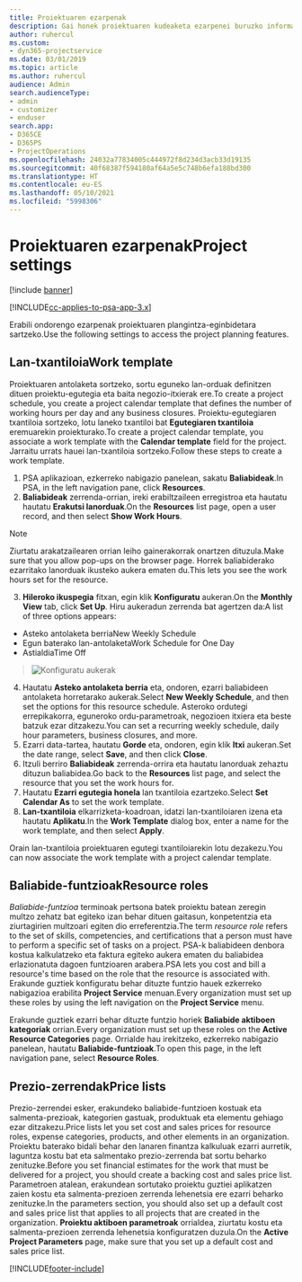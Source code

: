 ```yaml
---
title: Proiektuaren ezarpenak
description: Gai honek proiektuaren kudeaketa ezarpenei buruzko informazioa ematen du.
author: ruhercul
ms.custom:
- dyn365-projectservice
ms.date: 03/01/2019
ms.topic: article
ms.author: ruhercul
audience: Admin
search.audienceType:
- admin
- customizer
- enduser
search.app:
- D365CE
- D365PS
- ProjectOperations
ms.openlocfilehash: 24032a77834005c444972f8d234d3acb33d19135
ms.sourcegitcommit: 40f68387f594180af64a5e5c748b6efa188bd300
ms.translationtype: HT
ms.contentlocale: eu-ES
ms.lasthandoff: 05/10/2021
ms.locfileid: "5998306"
---
```

# <a name="project-settings"></a><span data-ttu-id="a46dc-103">Proiektuaren ezarpenak</span><span class="sxs-lookup"><span data-stu-id="a46dc-103">Project settings</span></span>

[!include [banner](../includes/psa-now-project-operations.md)]

[!INCLUDE[cc-applies-to-psa-app-3.x](../includes/cc-applies-to-psa-app-3x.md)]

<span data-ttu-id="a46dc-104">Erabili ondorengo ezarpenak proiektuaren plangintza-eginbidetara sartzeko.</span><span class="sxs-lookup"><span data-stu-id="a46dc-104">Use the following settings to access the project planning features.</span></span>

## <a name="work-template"></a><span data-ttu-id="a46dc-105">Lan-txantiloia</span><span class="sxs-lookup"><span data-stu-id="a46dc-105">Work template</span></span>

<span data-ttu-id="a46dc-106">Proiektuaren antolaketa sortzeko, sortu eguneko lan-orduak definitzen dituen proiektu-egutegia eta baita negozio-itxierak ere.</span><span class="sxs-lookup"><span data-stu-id="a46dc-106">To create a project schedule, you create a project calendar template that defines the number of working hours per day and any business closures.</span></span> <span data-ttu-id="a46dc-107">Proiektu-egutegiaren txantiloia sortzeko, lotu laneko txantiloi bat **Egutegiaren txantiloia** eremuarekin proiekturako.</span><span class="sxs-lookup"><span data-stu-id="a46dc-107">To create a project calendar template, you associate a work template with the **Calendar template** field for the project.</span></span> <span data-ttu-id="a46dc-108">Jarraitu urrats hauei lan-txantiloia sortzeko.</span><span class="sxs-lookup"><span data-stu-id="a46dc-108">Follow these steps to create a work template.</span></span>

1. <span data-ttu-id="a46dc-109">PSA aplikazioan, ezkerreko nabigazio panelean, sakatu **Baliabideak**.</span><span class="sxs-lookup"><span data-stu-id="a46dc-109">In PSA, in the left navigation pane, click **Resources**.</span></span> 
2. <span data-ttu-id="a46dc-110">**Baliabideak** zerrenda-orrian, ireki erabiltzaileen erregistroa eta hautatu hautatu **Erakutsi lanorduak**.</span><span class="sxs-lookup"><span data-stu-id="a46dc-110">On the **Resources** list page, open a user record, and then select **Show Work Hours**.</span></span>

  > [!NOTE]
  > <span data-ttu-id="a46dc-111">Ziurtatu arakatzailearen orrian leiho gainerakorrak onartzen dituzula.</span><span class="sxs-lookup"><span data-stu-id="a46dc-111">Make sure that you allow pop-ups on the browser page.</span></span> <span data-ttu-id="a46dc-112">Horrek baliabiderako ezarritako lanorduak ikusteko aukera ematen du.</span><span class="sxs-lookup"><span data-stu-id="a46dc-112">This lets you see the work hours set for the resource.</span></span>
  
3. <span data-ttu-id="a46dc-113">**Hileroko ikuspegia** fitxan, egin klik **Konfiguratu** aukeran.</span><span class="sxs-lookup"><span data-stu-id="a46dc-113">On the **Monthly View** tab, click **Set Up**.</span></span> <span data-ttu-id="a46dc-114">Hiru aukeradun zerrenda bat agertzen da:</span><span class="sxs-lookup"><span data-stu-id="a46dc-114">A list of three options appears:</span></span> 

  - <span data-ttu-id="a46dc-115">Asteko antolaketa berria</span><span class="sxs-lookup"><span data-stu-id="a46dc-115">New Weekly Schedule</span></span>
  - <span data-ttu-id="a46dc-116">Egun baterako lan-antolaketa</span><span class="sxs-lookup"><span data-stu-id="a46dc-116">Work Schedule for One Day</span></span>
  - <span data-ttu-id="a46dc-117">Astialdia</span><span class="sxs-lookup"><span data-stu-id="a46dc-117">Time Off</span></span>

> ![Konfiguratu aukerak](media/project-13.png)

4. <span data-ttu-id="a46dc-119">Hautatu **Asteko antolaketa berria** eta, ondoren, ezarri baliabideen antolaketa horretarako aukerak.</span><span class="sxs-lookup"><span data-stu-id="a46dc-119">Select **New Weekly Schedule**, and then set the options for this resource schedule.</span></span> <span data-ttu-id="a46dc-120">Asteroko ordutegi errepikakorra, eguneroko ordu-parametroak, negozioen itxiera eta beste batzuk ezar ditzakezu.</span><span class="sxs-lookup"><span data-stu-id="a46dc-120">You can set a recurring weekly schedule, daily hour parameters, business closures, and more.</span></span>
5. <span data-ttu-id="a46dc-121">Ezarri data-tartea, hautatu **Gorde** eta, ondoren, egin klik **Itxi** aukeran.</span><span class="sxs-lookup"><span data-stu-id="a46dc-121">Set the date range, select **Save**, and then click **Close**.</span></span> 
6. <span data-ttu-id="a46dc-122">Itzuli berriro **Baliabideak** zerrenda-orrira eta hautatu lanorduak zehaztu dituzun baliabidea.</span><span class="sxs-lookup"><span data-stu-id="a46dc-122">Go back to the **Resources** list page, and select the resource that you set the work hours for.</span></span> 
7. <span data-ttu-id="a46dc-123">Hautatu **Ezarri egutegia honela** lan txantiloia ezartzeko.</span><span class="sxs-lookup"><span data-stu-id="a46dc-123">Select **Set Calendar As** to set the work template.</span></span> 
8. <span data-ttu-id="a46dc-124">**Lan-txantiloia** elkarrizketa-koadroan, idatzi lan-txantiloiaren izena eta hautatu **Aplikatu**.</span><span class="sxs-lookup"><span data-stu-id="a46dc-124">In the **Work Template** dialog box, enter a name for the work template, and then select **Apply**.</span></span> 

<span data-ttu-id="a46dc-125">Orain lan-txantiloia proiektuaren egutegi txantiloiarekin lotu dezakezu.</span><span class="sxs-lookup"><span data-stu-id="a46dc-125">You can now associate the work template with a project calendar template.</span></span>

## <a name="resource-roles"></a><span data-ttu-id="a46dc-126">Baliabide-funtzioak</span><span class="sxs-lookup"><span data-stu-id="a46dc-126">Resource roles</span></span>

<span data-ttu-id="a46dc-127">*Baliabide-funtzioa* terminoak pertsona batek proiektu batean zeregin multzo zehatz bat egiteko izan behar dituen gaitasun, konpetentzia eta ziurtagirien multzoari egiten dio erreferentzia.</span><span class="sxs-lookup"><span data-stu-id="a46dc-127">The term *resource role* refers to the set of skills, competencies, and certifications that a person must have to perform a specific set of tasks on a project.</span></span> <span data-ttu-id="a46dc-128">PSA-k baliabideen denbora kostua kalkulatzeko eta faktura egiteko aukera ematen du baliabidea erlazionatuta dagoen funtzioaren arabera.</span><span class="sxs-lookup"><span data-stu-id="a46dc-128">PSA lets you cost and bill a resource's time based on the role that the resource is associated with.</span></span> <span data-ttu-id="a46dc-129">Erakunde guztiek konfiguratu behar dituzte funtzio hauek ezkerreko nabigazioa erabilita **Project Service** menuan.</span><span class="sxs-lookup"><span data-stu-id="a46dc-129">Every organization must set up these roles by using the left navigation on the **Project Service** menu.</span></span>

<span data-ttu-id="a46dc-130">Erakunde guztiek ezarri behar dituzte funtzio horiek **Baliabide aktiboen kategoriak** orrian.</span><span class="sxs-lookup"><span data-stu-id="a46dc-130">Every organization must set up these roles on the **Active Resource Categories** page.</span></span> <span data-ttu-id="a46dc-131">Orrialde hau irekitzeko, ezkerreko nabigazio panelean, hautatu **Baliabide-funtzioak**.</span><span class="sxs-lookup"><span data-stu-id="a46dc-131">To open this page, in the left navigation pane, select **Resource Roles**.</span></span>

## <a name="price-lists"></a><span data-ttu-id="a46dc-132">Prezio-zerrendak</span><span class="sxs-lookup"><span data-stu-id="a46dc-132">Price lists</span></span>

<span data-ttu-id="a46dc-133">Prezio-zerrendei esker, erakundeko baliabide-funtzioen kostuak eta salmenta-prezioak, kategorien gastuak, produktuak eta elementu gehiago ezar ditzakezu.</span><span class="sxs-lookup"><span data-stu-id="a46dc-133">Price lists let you set cost and sales prices for resource roles, expense categories, products, and other elements in an organization.</span></span> <span data-ttu-id="a46dc-134">Proiektu baterako bidali behar den lanaren finantza kalkuluak ezarri aurretik, laguntza kostu bat eta salmentako prezio-zerrenda bat sortu beharko zenituzke.</span><span class="sxs-lookup"><span data-stu-id="a46dc-134">Before you set financial estimates for the work that must be delivered for a project, you should create a backing cost and sales price list.</span></span> <span data-ttu-id="a46dc-135">Parametroen atalean, erakundean sortutako proiektu guztiei aplikatzen zaien kostu eta salmenta-prezioen zerrenda lehenetsia ere ezarri beharko zenituzke.</span><span class="sxs-lookup"><span data-stu-id="a46dc-135">In the parameters section, you should also set up a default cost and sales price list that applies to all projects that are created in the organization.</span></span> <span data-ttu-id="a46dc-136">**Proiektu aktiboen parametroak** orrialdea, ziurtatu kostu eta salmenta-prezioen zerrenda lehenetsia konfiguratzen duzula.</span><span class="sxs-lookup"><span data-stu-id="a46dc-136">On the **Active Project Parameters** page, make sure that you set up a default cost and sales price list.</span></span>


[!INCLUDE[footer-include](../includes/footer-banner.md)]